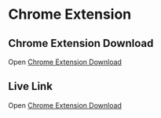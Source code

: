 # Chrome Extension

## Chrome Extension Download
Open [Chrome Extension Download](https://github.com/abiolafasanya/chrome-ext/blob/main/extension.zip) 

## Live Link
Open [Chrome Extension Download](https://github.com/abiolafasanya/chrome-ext/blob/main/extension.zip) 
